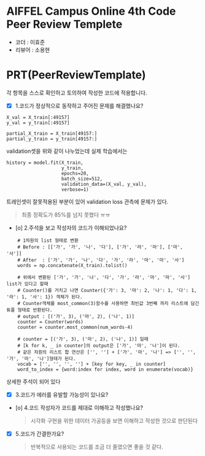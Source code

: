 # AIFFEL Campus Online 4th Code Peer Review Templete
- 코더 : 이효준
- 리뷰어 : 소용현


# PRT(PeerReviewTemplate)
각 항목을 스스로 확인하고 토의하여 작성한 코드에 적용합니다.
- [x] 1.코드가 정상적으로 동작하고 주어진 문제를 해결했나요?
```
X_val = X_train[:49157]
y_val = y_train[:49157]

partial_X_train = X_train[49157:]  
partial_y_train = y_train[49157:]
```
validation셋을 위와 같이 나누었는데 실제 학습에서는 
```
history = model.fit(X_train,
                    y_train,
                    epochs=20,
                    batch_size=512,
                    validation_data=(X_val, y_val),
                    verbose=1)
```
트레인셋이 잘못적용된 부분이 있어 validation loss 관측에 문제가 있다.  

>최종 정확도가 85%를 넘지 못했다 ㅠㅠ
- [o] 2.주석을 보고 작성자의 코드가 이해되었나요?
```
    # 1차원의 list 형태로 변환
    # Before : [['가', '가', '나', '다'], ['가', '라', '마'], ['마', '사']]
    # After  : ['가', '가', '나', '다', '가', '라', '마', '마', '사']
    words = np.concatenate(X_train).tolist()

    # 위에서 변환된 ['가', '가', '나', '다', '가', '라', '마', '마', '사'] list가 있다고 할때
    # Counter()를 거치고 나면 Counter({'가': 3, '마': 2, '나': 1, '다': 1, '라': 1, '사': 1}) 객체가 된다.
    # Counter객체를 most_common(3)함수를 사용하면 최빈값 3번째 까지 리스트에 담긴 튜플 형태로 반환된다.
    # output : [('가', 3), ('마', 2), ('나', 1)]
    counter = Counter(words)
    counter = counter.most_common(num_words-4)
    
    # counter = [('가', 3), ('마', 2), ('나', 1)] 일때
    # [k for k, _ in counter]의 output은 ['가', '마', '나']이 된다.
    # 같은 차원의 리스트 합 연산은 ['', ''] + ['가', '마', '나'] => ['', '', '가', '마', '나']형태가 된다.
    vocab = ['', '', '', ''] + [key for key, _ in counter]
    word_to_index = {word:index for index, word in enumerate(vocab)}
```
상세한 주석이 되어 있다
- [x] 3.코드가 에러를 유발할 가능성이 있나요?
  
- [o] 4.코드 작성자가 코드를 제대로 이해하고 작성했나요?
  > 시각화 구현을 위한 데이터 가공등을 보면 이해하고 작성한 것으로 판단된다
- [x] 5.코드가 간결한가요?
  > 반복적으로 사용되는 코드를 조금 더 줄였으면 좋을 것 같다.
